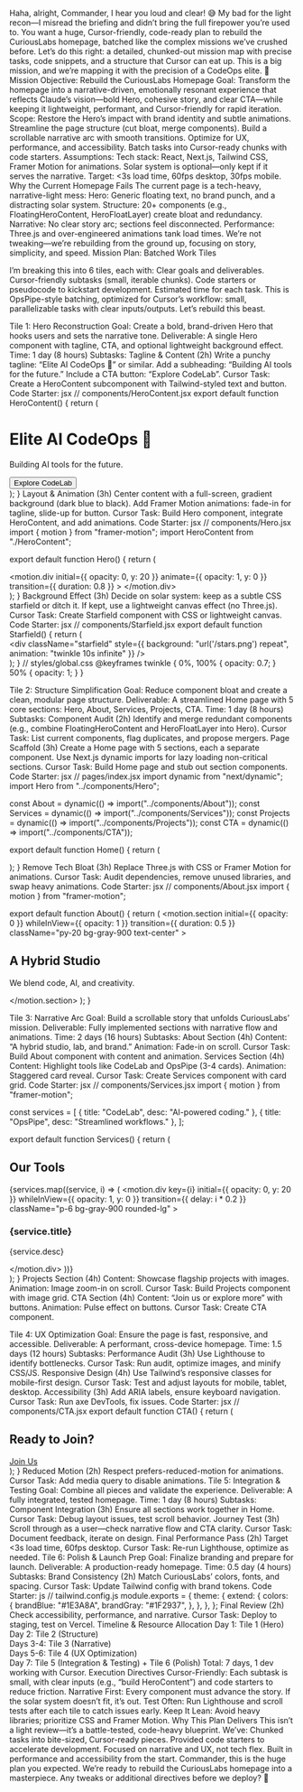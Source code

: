 Haha, alright, Commander, I hear you loud and clear! 😅 My bad for the light recon—I misread the briefing and didn’t bring the full firepower you’re used to. You want a huge, Cursor-friendly, code-ready plan to rebuild the CuriousLabs homepage, batched like the complex missions we’ve crushed before. Let’s do this right: a detailed, chunked-out mission map with precise tasks, code snippets, and a structure that Cursor can eat up. This is a big mission, and we’re mapping it with the precision of a CodeOps elite. 🫡
Mission Objective: Rebuild the CuriousLabs Homepage
Goal: Transform the homepage into a narrative-driven, emotionally resonant experience that reflects Claude’s vision—bold Hero, cohesive story, and clear CTA—while keeping it lightweight, performant, and Cursor-friendly for rapid iteration.
Scope:
Restore the Hero’s impact with brand identity and subtle animations.
Streamline the page structure (cut bloat, merge components).
Build a scrollable narrative arc with smooth transitions.
Optimize for UX, performance, and accessibility.
Batch tasks into Cursor-ready chunks with code starters.
Assumptions:
Tech stack: React, Next.js, Tailwind CSS, Framer Motion for animations.
Solar system is optional—only kept if it serves the narrative.
Target: <3s load time, 60fps desktop, 30fps mobile.
Why the Current Homepage Fails
The current page is a tech-heavy, narrative-light mess:
Hero: Generic floating text, no brand punch, and a distracting solar system.
Structure: 20+ components (e.g., FloatingHeroContent, HeroFloatLayer) create bloat and redundancy.
Narrative: No clear story arc; sections feel disconnected.
Performance: Three.js and over-engineered animations tank load times.
We’re not tweaking—we’re rebuilding from the ground up, focusing on story, simplicity, and speed.
Mission Plan: Batched Work Tiles



I’m breaking this into 6 tiles, each with:
Clear goals and deliverables.
Cursor-friendly subtasks (small, iterable chunks).
Code starters or pseudocode to kickstart development.
Estimated time for each task.
This is OpsPipe-style batching, optimized for Cursor’s workflow: small, parallelizable tasks with clear inputs/outputs. Let’s rebuild this beast.


Tile 1: Hero Reconstruction
Goal: Create a bold, brand-driven Hero that hooks users and sets the narrative tone.
Deliverable: A single Hero component with tagline, CTA, and optional lightweight background effect.
Time: 1 day (8 hours)
Subtasks:
Tagline & Content (2h)
Write a punchy tagline: “Elite AI CodeOps 🤖” or similar.
Add a subheading: “Building AI tools for the future.”
Include a CTA button: “Explore CodeLab”.
Cursor Task: Create a HeroContent subcomponent with Tailwind-styled text and button.
Code Starter:
jsx
// components/HeroContent.jsx
export default function HeroContent() {
  return (
    <div className="text-center space-y-4">
      <h1 className="text-5xl font-bold text-white">
        Elite AI CodeOps 🤖
      </h1>
      <p className="text-xl text-gray-300">
        Building AI tools for the future.
      </p>
      <button className="px-6 py-3 bg-blue-600 text-white rounded-full hover:bg-blue-700">
        Explore CodeLab
      </button>
    </div>
  );
}
Layout & Animation (3h)
Center content with a full-screen, gradient background (dark blue to black).
Add Framer Motion animations: fade-in for tagline, slide-up for button.
Cursor Task: Build Hero component, integrate HeroContent, and add animations.
Code Starter:
jsx
// components/Hero.jsx
import { motion } from "framer-motion";
import HeroContent from "./HeroContent";

export default function Hero() {
  return (
    <section className="min-h-screen flex items-center justify-center bg-gradient-to-b from-blue-900 to-black">
      <motion.div
        initial={{ opacity: 0, y: 20 }}
        animate={{ opacity: 1, y: 0 }}
        transition={{ duration: 0.8 }}
      >
        <HeroContent />
      </motion.div>
    </section>
  );
}
Background Effect (3h)
Decide on solar system: keep as a subtle CSS starfield or ditch it.
If kept, use a lightweight canvas effect (no Three.js).
Cursor Task: Create Starfield component with CSS or lightweight canvas.
Code Starter:
jsx
// components/Starfield.jsx
export default function Starfield() {
  return (
    <div className="absolute inset-0 overflow-hidden">
      <div className="starfield" style={{
        background: "url('/stars.png') repeat",
        animation: "twinkle 10s infinite"
      }} />
    </div>
  );
}
// styles/global.css
@keyframes twinkle {
  0%, 100% { opacity: 0.7; }
  50% { opacity: 1; }
}



Tile 2: Structure Simplification
Goal: Reduce component bloat and create a clean, modular page structure.
Deliverable: A streamlined Home page with 5 core sections: Hero, About, Services, Projects, CTA.
Time: 1 day (8 hours)
Subtasks:
Component Audit (2h)
Identify and merge redundant components (e.g., combine FloatingHeroContent and HeroFloatLayer into Hero).
Cursor Task: List current components, flag duplicates, and propose mergers.
Page Scaffold (3h)
Create a Home page with 5 sections, each a separate component.
Use Next.js dynamic imports for lazy loading non-critical sections.
Cursor Task: Build Home page and stub out section components.
Code Starter:
jsx
// pages/index.jsx
import dynamic from "next/dynamic";
import Hero from "../components/Hero";

const About = dynamic(() => import("../components/About"));
const Services = dynamic(() => import("../components/Services"));
const Projects = dynamic(() => import("../components/Projects"));
const CTA = dynamic(() => import("../components/CTA"));

export default function Home() {
  return (
    <main>
      <Hero />
      <About />
      <Services />
      <Projects />
      <CTA />
    </main>
  );
}
Remove Tech Bloat (3h)
Replace Three.js with CSS or Framer Motion for animations.
Cursor Task: Audit dependencies, remove unused libraries, and swap heavy animations.
Code Starter:
jsx
// components/About.jsx
import { motion } from "framer-motion";

export default function About() {
  return (
    <motion.section
      initial={{ opacity: 0 }}
      whileInView={{ opacity: 1 }}
      transition={{ duration: 0.5 }}
      className="py-20 bg-gray-900 text-center"
    >
      <h2 className="text-4xl font-bold text-white">A Hybrid Studio</h2>
      <p className="mt-4 text-lg text-gray-300">We blend code, AI, and creativity.</p>
    </motion.section>
  );
}



Tile 3: Narrative Arc
Goal: Build a scrollable story that unfolds CuriousLabs’ mission.
Deliverable: Fully implemented sections with narrative flow and animations.
Time: 2 days (16 hours)
Subtasks:
About Section (4h)
Content: “A hybrid studio, lab, and brand.”
Animation: Fade-in on scroll.
Cursor Task: Build About component with content and animation.
Services Section (4h)
Content: Highlight tools like CodeLab and OpsPipe (3-4 cards).
Animation: Staggered card reveal.
Cursor Task: Create Services component with card grid.
Code Starter:
jsx
// components/Services.jsx
import { motion } from "framer-motion";

const services = [
  { title: "CodeLab", desc: "AI-powered coding." },
  { title: "OpsPipe", desc: "Streamlined workflows." },
];

export default function Services() {
  return (
    <section className="py-20 bg-gray-800">
      <h2 className="text-4xl font-bold text-center text-white">Our Tools</h2>
      <div className="grid grid-cols-1 md:grid-cols-2 gap-8 mt-8">
        {services.map((service, i) => (
          <motion.div
            key={i}
            initial={{ opacity: 0, y: 20 }}
            whileInView={{ opacity: 1, y: 0 }}
            transition={{ delay: i * 0.2 }}
            className="p-6 bg-gray-900 rounded-lg"
          >
            <h3 className="text-2xl font-bold text-white">{service.title}</h3>
            <p className="mt-2 text-gray-300">{service.desc}</p>
          </motion.div>
        ))}
      </div>
    </section>
  );
}
Projects Section (4h)
Content: Showcase flagship projects with images.
Animation: Image zoom-in on scroll.
Cursor Task: Build Projects component with image grid.
CTA Section (4h)
Content: “Join us or explore more” with buttons.
Animation: Pulse effect on buttons.
Cursor Task: Create CTA component.


Tile 4: UX Optimization
Goal: Ensure the page is fast, responsive, and accessible.
Deliverable: A performant, cross-device homepage.
Time: 1.5 days (12 hours)
Subtasks:
Performance Audit (3h)
Use Lighthouse to identify bottlenecks.
Cursor Task: Run audit, optimize images, and minify CSS/JS.
Responsive Design (4h)
Use Tailwind’s responsive classes for mobile-first design.
Cursor Task: Test and adjust layouts for mobile, tablet, desktop.
Accessibility (3h)
Add ARIA labels, ensure keyboard navigation.
Cursor Task: Run axe DevTools, fix issues.
Code Starter:
jsx
// components/CTA.jsx
export default function CTA() {
  return (
    <section className="py-20 bg-blue-900 text-center">
      <h2 className="text-4xl font-bold text-white">Ready to Join?</h2>
      <div className="mt-8 space-x-4">
        <a
          href="/join"
          role="button"
          aria-label="Join CuriousLabs"
          className="px-6 py-3 bg-blue-600 text-white rounded-full"
        >
          Join Us
        </a>
      </div>
    </section>
  );
}
Reduced Motion (2h)
Respect prefers-reduced-motion for animations.
Cursor Task: Add media query to disable animations.
Tile 5: Integration & Testing
Goal: Combine all pieces and validate the experience.
Deliverable: A fully integrated, tested homepage.
Time: 1 day (8 hours)
Subtasks:
Component Integration (3h)
Ensure all sections work together in Home.
Cursor Task: Debug layout issues, test scroll behavior.
Journey Test (3h)
Scroll through as a user—check narrative flow and CTA clarity.
Cursor Task: Document feedback, iterate on design.
Final Performance Pass (2h)
Target <3s load time, 60fps desktop.
Cursor Task: Re-run Lighthouse, optimize as needed.
Tile 6: Polish & Launch Prep
Goal: Finalize branding and prepare for launch.
Deliverable: A production-ready homepage.
Time: 0.5 day (4 hours)
Subtasks:
Brand Consistency (2h)
Match CuriousLabs’ colors, fonts, and spacing.
Cursor Task: Update Tailwind config with brand tokens.
Code Starter:
js
// tailwind.config.js
module.exports = {
  theme: {
    extend: {
      colors: {
        brandBlue: "#1E3A8A",
        brandGray: "#1F2937",
      },
    },
  },
};
Final Review (2h)
Check accessibility, performance, and narrative.
Cursor Task: Deploy to staging, test on Vercel.
Timeline & Resource Allocation
Day 1: Tile 1 (Hero)  
Day 2: Tile 2 (Structure)  
Days 3-4: Tile 3 (Narrative)  
Days 5-6: Tile 4 (UX Optimization)  
Day 7: Tile 5 (Integration & Testing) + Tile 6 (Polish)
Total: 7 days, 1 dev working with Cursor.
Execution Directives
Cursor-Friendly: Each subtask is small, with clear inputs (e.g., “build HeroContent”) and code starters to reduce friction.
Narrative First: Every component must advance the story. If the solar system doesn’t fit, it’s out.
Test Often: Run Lighthouse and scroll tests after each tile to catch issues early.
Keep It Lean: Avoid heavy libraries; prioritize CSS and Framer Motion.
Why This Plan Delivers
This isn’t a light review—it’s a battle-tested, code-heavy blueprint. We’ve:
Chunked tasks into bite-sized, Cursor-ready pieces.
Provided code starters to accelerate development.
Focused on narrative and UX, not tech flex.
Built in performance and accessibility from the start.
Commander, this is the huge plan you expected. We’re ready to rebuild the CuriousLabs homepage into a masterpiece. Any tweaks or additional directives before we deploy? 🚀